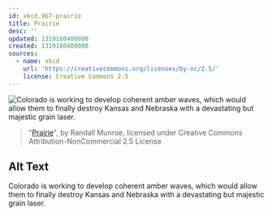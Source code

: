 ```yaml
---
id: xkcd.967-prairie
title: Prairie
desc: ''
updated: 1319180400000
created: 1319180400000
sources:
  - name: xkcd
    url: 'https://creativecommons.org/licenses/by-nc/2.5/'
    license: Creative Commons 2.5
---
```

![Colorado is working to develop coherent amber waves, which would allow them to finally destroy Kansas and Nebraska with a devastating but majestic grain laser.](https://imgs.xkcd.com/comics/prairie.png)
> "[Prairie](https://xkcd.com/967/)", by Randall Munroe, licensed under Creative Commons Attribution-NonCommercial 2.5 License

## Alt Text
Colorado is working to develop coherent amber waves, which would allow them to finally destroy Kansas and Nebraska with a devastating but majestic grain laser.
